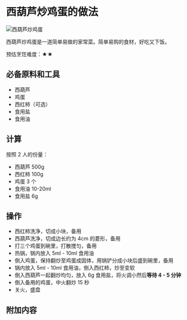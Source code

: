 # 西葫芦炒鸡蛋的做法

![西葫芦炒鸡蛋](./西葫芦炒鸡蛋.jpeg)

西葫芦炒鸡蛋是一道简单易做的家常菜。简单易购的食材，好吃又下饭。

预估烹饪难度：★★

## 必备原料和工具

- 西葫芦
- 鸡蛋
- 西红柿（可选）
- 食用盐
- 食用油

## 计算

按照 2 人的份量：

- 西葫芦 500g
- 西红柿 100g
- 鸡蛋 3 个
- 食用油 10-20ml
- 食用盐 6g

## 操作

- 西红柿洗净，切成小块，备用
- 西葫芦洗净，切成边长约为 4cm 的菱形，备用
- 打三个鸡蛋到碗里，打散搅匀，备用
- 热锅，锅内放入 5ml - 10ml 食用油
- 倒入鸡蛋，保持翻炒至鸡蛋成固体，用锅铲分成小块后盛到碗里，备用
- 锅内放入 5ml - 10ml 食用油，倒入西红柿，炒至变软
- 倒入西葫芦一起翻炒均匀，放入 6g 食用盐，将火调小然后**等待 4 - 5 分钟**
- 倒入备用的鸡蛋，中火翻炒 15 秒
- 关火，盛盘

## 附加内容